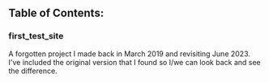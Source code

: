 ## Table of Contents:
### first_test_site
A forgotten project I made back in March 2019 and revisiting June 2023. I've included the original version that I found so I/we can look back and see the difference.